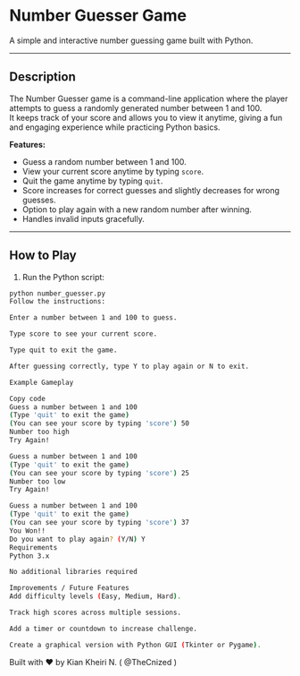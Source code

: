 # Number Guesser Game

A simple and interactive number guessing game built with Python.  

---

## Description

The Number Guesser game is a command-line application where the player attempts to guess a randomly generated number between 1 and 100.  
It keeps track of your score and allows you to view it anytime, giving a fun and engaging experience while practicing Python basics.

**Features:**
- Guess a random number between 1 and 100.
- View your current score anytime by typing `score`.
- Quit the game anytime by typing `quit`.
- Score increases for correct guesses and slightly decreases for wrong guesses.
- Option to play again with a new random number after winning.
- Handles invalid inputs gracefully.

---

## How to Play

1. Run the Python script:

```bash
python number_guesser.py
Follow the instructions:

Enter a number between 1 and 100 to guess.

Type score to see your current score.

Type quit to exit the game.

After guessing correctly, type Y to play again or N to exit.

Example Gameplay

Copy code
Guess a number between 1 and 100
(Type 'quit' to exit the game)
(You can see your score by typing 'score') 50
Number too high
Try Again!

Guess a number between 1 and 100
(Type 'quit' to exit the game)
(You can see your score by typing 'score') 25
Number too low
Try Again!

Guess a number between 1 and 100
(Type 'quit' to exit the game)
(You can see your score by typing 'score') 37
You Won!!
Do you want to play again? (Y/N) Y
Requirements
Python 3.x

No additional libraries required

Improvements / Future Features
Add difficulty levels (Easy, Medium, Hard).

Track high scores across multiple sessions.

Add a timer or countdown to increase challenge.

Create a graphical version with Python GUI (Tkinter or Pygame).
```

Built with ❤️ by Kian Kheiri N. ( @TheCnized )